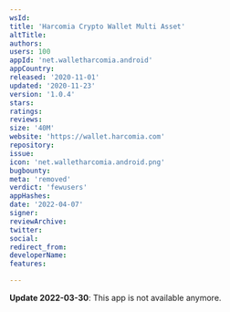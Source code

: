 ```yaml
---
wsId: 
title: 'Harcomia Crypto Wallet Multi Asset'
altTitle: 
authors: 
users: 100
appId: 'net.walletharcomia.android'
appCountry: 
released: '2020-11-01'
updated: '2020-11-23'
version: '1.0.4'
stars: 
ratings: 
reviews: 
size: '40M'
website: 'https://wallet.harcomia.com'
repository: 
issue: 
icon: 'net.walletharcomia.android.png'
bugbounty: 
meta: 'removed'
verdict: 'fewusers'
appHashes: 
date: '2022-04-07'
signer: 
reviewArchive: 
twitter: 
social: 
redirect_from: 
developerName: 
features: 

---
```


**Update 2022-03-30**: This app is not available anymore.
